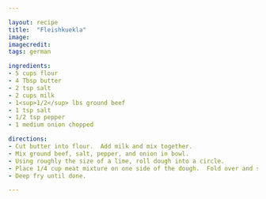 ```yaml
---

layout: recipe
title:  "Fleishkuekla"
image: 
imagecredit: 
tags: german

ingredients:
- 5 cups flour
- 4 Tbsp butter
- 2 tsp salt
- 2 cups milk
- 1<sup>1/2</sup> lbs ground beef
- 1 tsp salt
- 1/2 tsp pepper
- 1 medium onion chopped

directions:
- Cut butter into flour.  Add milk and mix together.
- Mix ground beef, salt, pepper, and onion in bowl.
- Using roughly the size of a lime, roll dough into a circle.
- Place 1/4 cup meat mixture on one side of the dough.  Fold over and seal.  Cut off excess dough.
- Deep fry until done.

---
```

